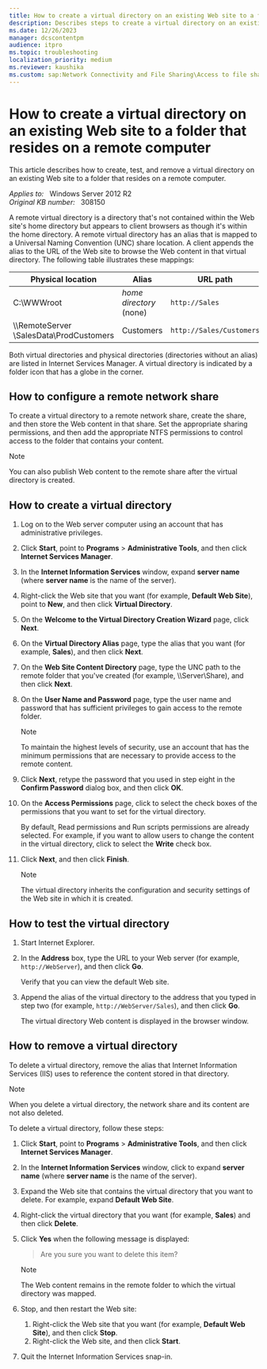 ```yaml
---
title: How to create a virtual directory on an existing Web site to a folder that resides on a remote computer
description: Describes steps to create a virtual directory on an existing Web site to a folder that resides on a remote computer.
ms.date: 12/26/2023
manager: dcscontentpm
audience: itpro
ms.topic: troubleshooting
localization_priority: medium
ms.reviewer: kaushika
ms.custom: sap:Network Connectivity and File Sharing\Access to file shares (SMB), csstroubleshoot
---
```

# How to create a virtual directory on an existing Web site to a folder that resides on a remote computer  

This article describes how to create, test, and remove a virtual directory on an existing Web site to a folder that resides on a remote computer.

_Applies to:_ &nbsp; Windows Server 2012 R2  
_Original KB number:_ &nbsp; 308150

A remote virtual directory is a directory that's not contained within the Web site's home directory but appears to client browsers as though it's within the home directory. A remote virtual directory has an alias that is mapped to a Universal Naming Convention (UNC) share location. A client appends the alias to the URL of the Web site to browse the Web content in that virtual directory. The following table illustrates these mappings:

| Physical location| Alias| URL path |
|---|---|---|
|C:\WWWroot| _home directory_ <br/>(none)|`http://Sales`|
|\\\RemoteServer<br/>\SalesData\ProdCustomers|Customers|`http://Sales/Customers`|
  
Both virtual directories and physical directories (directories without an alias) are listed in Internet Services Manager. A virtual directory is indicated by a folder icon that has a globe in the corner.

## How to configure a remote network share

To create a virtual directory to a remote network share, create the share, and then store the Web content in that share. Set the appropriate sharing permissions, and then add the appropriate NTFS permissions to control access to the folder that contains your content.

> [!NOTE]
> You can also publish Web content to the remote share after the virtual directory is created.

## How to create a virtual directory

1. Log on to the Web server computer using an account that has administrative privileges.
2. Click **Start**, point to **Programs** > **Administrative Tools**, and then click **Internet Services Manager**.
3. In the **Internet Information Services** window, expand **server name** (where **server name** is the name of the server).
4. Right-click the Web site that you want (for example, **Default Web Site**), point to **New**, and then click **Virtual Directory**.
5. On the **Welcome to the Virtual Directory Creation Wizard** page, click **Next**.
6. On the **Virtual Directory Alias** page, type the alias that you want (for example, **Sales**), and then click **Next**.
7. On the **Web Site Content Directory** page, type the UNC path to the remote folder that you've created (for example, \\\\Server\\Share), and then click **Next**.
8. On the **User Name and Password** page, type the user name and password that has sufficient privileges to gain access to the remote folder.
    > [!NOTE]
    > To maintain the highest levels of security, use an account that has the minimum permissions that are necessary to provide access to the remote content.
9. Click **Next**, retype the password that you used in step eight in the **Confirm Password** dialog box, and then click **OK**.
10. On the **Access Permissions** page, click to select the check boxes of the permissions that you want to set for the virtual directory.

    By default, Read permissions and Run scripts permissions are already selected. For example, if you want to allow users to change the content in the virtual directory, click to select the **Write** check box.
11. Click **Next**, and then click **Finish**.

    > [!NOTE]
    > The virtual directory inherits the configuration and security settings of the Web site in which it is created.

## How to test the virtual directory

1. Start Internet Explorer.
2. In the **Address** box, type the URL to your Web server (for example, `http://WebServer`), and then click **Go**.

    Verify that you can view the default Web site.
3. Append the alias of the virtual directory to the address that you typed in step two (for example, `http://WebServer/Sales`), and then click **Go**.

    The virtual directory Web content is displayed in the browser window.

## How to remove a virtual directory

To delete a virtual directory, remove the alias that Internet Information Services (IIS) uses to reference the content stored in that directory.

> [!NOTE]
> When you delete a virtual directory, the network share and its content are not also deleted.

To delete a virtual directory, follow these steps:

1. Click **Start**, point to **Programs** > **Administrative Tools**, and then click **Internet Services Manager**.
2. In the **Internet Information Services** window, click to expand **server name** (where **server name** is the name of the server).
3. Expand the Web site that contains the virtual directory that you want to delete. For example, expand **Default Web Site**.
4. Right-click the virtual directory that you want (for example, **Sales**) and then click **Delete**.
5. Click **Yes** when the following message is displayed:
    > Are you sure you want to delete this item?

    > [!NOTE]
    > The Web content remains in the remote folder to which the virtual directory was mapped.
6. Stop, and then restart the Web site:
    1. Right-click the Web site that you want (for example, **Default Web Site**), and then click **Stop**.
    2. Right-click the Web site, and then click **Start**.
7. Quit the Internet Information Services snap-in.
